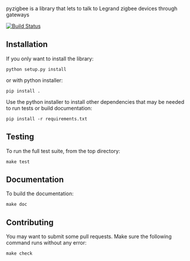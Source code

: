 pyzigbee is a library that lets to talk to Legrand zigbee devices through gateways

[![Build Status](https://travis-ci.org/pierreroth/pyzigbee.svg?branch=master)](https://travis-ci.org/pierreroth/pyzigbee)


Installation
------------

If you only want to install the library:

    python setup.py install

or with python installer:

    pip install .

Use the python installer to install other dependencies that may be needed to run tests or build documentation:

    pip install -r requirements.txt

Testing
-------

To run the full test suite, from the top directory:

    make test

Documentation
-------------

To build the documentation:

    make doc

Contributing
------------

You may want to submit some pull requests. Make sure the following command runs without any error:

    make check
